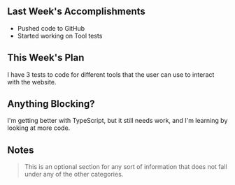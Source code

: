 ## Last Week's Accomplishments

* Pushed code to GitHub
* Started working on Tool tests

## This Week's Plan

I have 3 tests to code for different tools that the user can use to interact with the website.

## Anything Blocking?

I'm getting better with TypeScript, but it still needs work, and I'm learning by looking at more code.

## Notes

> This is an optional section for any sort of information that does not fall under any of the other categories.
